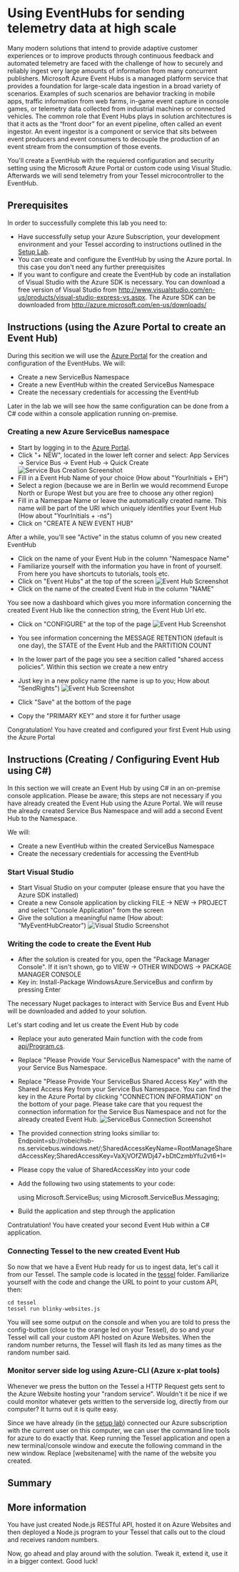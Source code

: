 Using EventHubs for sending telemetry data at high scale
========================================================
Many modern solutions that intend to provide adaptive customer experiences or to improve products through continuous feedback and automated telemetry are faced with the challenge of how to securely and reliably ingest very large amounts of information from many concurrent publishers. Microsoft Azure Event Hubs is a managed platform service that provides a foundation for large-scale data ingestion in a broad variety of scenarios. Examples of such scenarios are behavior tracking in mobile apps, traffic information from web farms, in-game event capture in console games, or telemetry data collected from industrial machines or connected vehicles. The common role that Event Hubs plays in solution architectures is that it acts as the “front door” for an event pipeline, often called an event ingestor. An event ingestor is a component or service that sits between event producers and event consumers to decouple the production of an event stream from the consumption of those events.

You'll create a EventHub with the requiered configuration and security setting using the Microsoft Azure Portal or custom code using Visual Studio. Afterwards we will send telemetry from your Tessel microcontroller to the EventHub. 



Prerequisites
-------------
In order to successfully complete this lab you need to:

* Have successfully setup your Azure Subscription, your development environment and your Tessel according to instructions outlined in the [Setup Lab](../_setup).
* You can create and configure the EventHub by using the Azure portal. In this case you don't need any further prerequisites
* If you want to configure and create the EventHub by code an installation of Visual Studio with the Azure SDK is necessary. You can download a free version of Visual Studio from http://www.visualstudio.com/en-us/products/visual-studio-express-vs.aspx. The Azure SDK can be downloaded from http://azure.microsoft.com/en-us/downloads/


Instructions (using the Azure Portal to create an Event Hub)
------------------------------------------------------------

During this secition we will use the [Azure Portal](https://manage.windowsazure.com) for the creation and configuration of the EventHubs.
We will: 

* Create a new ServiceBus Namespace
* Create a new EventHub within the created ServiceBus Namespace
* Create the necessary credentials for accessing the EventHub

Later in the lab we will see how the same configuration can be done from a C# code within a console application running on-premise.

### Creating a new Azure ServiceBus namespace

* Start by logging in to the [Azure Portal](https://manage.windowsazure.com).
* Click "+ NEW", located in the lower left corner and select: App Services -> Service Bus -> Event Hub -> Quick Create
![Service Bus Creation Screenshot](images/01_CreateSBNamespace.png)
* Fill in a Event Hub Name of your choice (How about "YourInitials + EH")
* Select a region (because we are in Berlin we would recommend Europe North or Europe West but you are free to choose any other region)
* Fill in a Namespae Name or leave the automatically created name. This name will be part of the URI which uniquely identifies your Event Hub (How about "YourInitials + -ns")
* Click on "CREATE A NEW EVENT HUB"

After a while, you'll see "Active" in the status column of you new created EventHub

* Click on the name of your Event Hub in the column "Namespace Name"
* Familiarize yourself with the information you have in front of yourself. From here you have shortcuts to tutorials, tools etc.
* Click on "Event Hubs" at the top of the screen
![Event Hub Screenshot](images/02_ConfigureEventHub_01.png)
* Click on the name of the created Event Hub in the column "NAME"

You see now a dashboard which gives you more information concerning the created Event Hub like the connection string, the Event Hub Url etc.

* Click on "CONFIGURE" at the top of the page
![Event Hub Screenshot](images/02_ConfigureEventHub_02.png)

* You see information concerning the MESSAGE RETENTION (default is one day), the STATE of the Event Hub and the PARTITION COUNT
* In the lower part of the page you see a secition called "shared access policies". Within this section we create a new entry
* Just key in a new policy name (the name is up to you; How about "SendRights")
![Event Hub Screenshot](images/03_CreateSAS_01.png)
* Click "Save" at the bottom of the page
* Copy the "PRIMARY KEY" and store it for further usage

Congratulation! You have created and configured your first Event Hub using the Azure Portal


Instructions (Creating / Configuring Event Hub using C#)
--------------------------------------------------------

In this section we will create an Event Hub by using C# in an on-premise console application. Please be aware; this steps are not necessary if you have already created the Event Hub using the Azure Portal. We will reuse the already created Service Bus Namespace and will add a second Event Hub to the Namespace.

We will: 

* Create a new EventHub within the created ServiceBus Namespace
* Create the necessary credentials for accessing the EventHub

### Start Visual Studio

* Start Visual Studio on your computer (please ensure that you have the Azure SDK installed)
* Create a new Console application by clicking FILE -> NEW -> PROJECT and select "Console Application" from the screen
* Give the solution a meaningful name (How about: "MyEventHubCreator")
![Visual Studio Screenshot](images/04_CreateSolution.png)


### Writing the code to create the Event Hub
* After the solution is created for you, open the "Package Manager Console". If it isn't shown, go to VIEW -> OTHER WINDOWS -> PACKAGE MANAGER CONSOLE
* Key in: Install-Package WindowsAzure.ServiceBus and confirm by pressing Enter

The necessary Nuget packages to interact with Service Bus and Event Hub will be downloaded and added to your solution.

Let's start coding and let us create the Event Hub by code

* Replace your auto generated Main function with the code from [api/Program.cs](api/Program.cs).
* Replace "Please Provide Your ServiceBus Namespace" with the name of your Service Bus Namespace.
* Replace "Please Provide Your ServiceBus Shared Access Key" with the Shared Access Key from your Service Bus Namespace. You can find the key in the Azure Portal by clicking "CONNECTION INFORMATION" on the bottom of your page. Please take care that you request the connection information for the Service Bus Namespace and not for the already created Event Hub. 
![ServiceBus Connection Screenshot](images/05_GetConnectionInfo_01.png)
* The provided connection string looks similiar to:
	Endpoint=sb://robeichsb-ns.servicebus.windows.net/;SharedAccessKeyName=RootManageSharedAccessKey;SharedAccessKey=VaXjVOfZWDj47+bDtCzmbYfu2vt6+I=	
* Please copy the value of SharedAccessKey into your code
* Add the following two using statements to your code:

	using Microsoft.ServiceBus;
	using Microsoft.ServiceBus.Messaging;

* Build the application and step through the application

Contratulation! You have created your second Event Hub within a C# application.

### Connecting Tessel to the new created Event Hub

So now that we have a Event Hub ready for us to ingest data, let's call it from our Tessel. The sample code is located in the [tessel](tessel) folder. Familiarize yourself with the code and change the URL to point to your custom API, then:

	cd tessel
	tessel run blinky-websites.js

You will see some output on the console and when you are told to press the config-button (close to the orange led on your Tessel), do so and your Tessel will call your custom API hosted on Azure Websites. When the random number returns, the Tessel will flash its led as many times as the random number said.

### Monitor server side log using Azure-CLI (Azure x-plat tools)

Whenever we press the button on the Tessel a HTTP Request gets sent to the Azure Website hosting your "random service". Wouldn't it be nice if we could monitor whatever gets written to the serverside log, directly from our computer? It turns out it is quite easy.

Since we have already (in the [setup lab](../_setup)) connected our Azure subscription with the current user on this computer, we can user the command line tools for azure to do exactly that. Keep running the Tessel application and open a new terminal/console window and execute the following command in the new window. Replace [websitename] with the name of the website you created.



Summary
-------

More information
----------------

You have just created Node.js RESTful API, hosted it on Azure Websites and then deployed a Node.js program to your Tessel that calls out to the cloud and receives random numbers.

Now, go ahead and play around with the solution. Tweak it, extend it, use it in a bigger context. Good luck!
